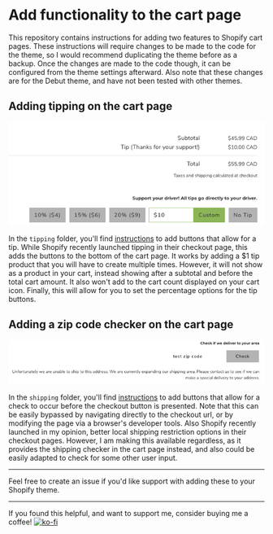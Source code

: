 # Add functionality to the cart page
This repository contains instructions for adding two features to Shopify cart pages. These instructions will require changes to be made to the code for the theme, so I would recommend duplicating the theme before as a backup. Once the changes are made to the code though, it can be configured from the theme settings afterward. Also note that these changes are for the Debut theme, and have not been tested with other themes. 

## Adding tipping on the cart page
![UI for tipping](/tipping/tip.png)

In the `tipping` folder, you'll find [instructions](/tipping/tipping_instructions.md) to add buttons that allow for a tip. While Shopify recently launched tipping in their checkout page, this adds the buttons to the bottom of the cart page. It works by adding a $1 tip product that you will have to create multiple times. However, it will not show as a product in your cart, instead showing after a subtotal and before the total cart amount. It also won't add to the cart count displayed on your cart icon. Finally, this will allow for you to set the percentage options for the tip buttons. 

## Adding a zip code checker on the cart page
![UI for shipping](/shipping/ship.png)

In the `shipping` folder, you'll find [instructions](/shipping/shipping_instructions.md) to add buttons that allow for a check to occur before the checkout button is presented. Note that this can be easily bypassed by navigating directly to the checkout url, or by modifying the page via a browser's developer tools. Also Shopify recently launched in my opinion, better local shipping restriction options in their checkout pages. However, I am making this available regardless, as it provides the shipping checker in the cart page instead, and also could be easily adapted to check for some other user input.

---

Feel free to create an issue if you'd like support with adding these to your Shopify theme.

---

If you found this helpful, and want to support me, consider buying me a coffee!
[![ko-fi](https://www.ko-fi.com/img/githubbutton_sm.svg)](https://ko-fi.com/U7U81Q15P)
